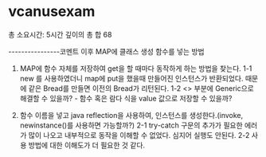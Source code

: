 # vcanusexam
총 소요시간: 5시간
깊이의 총 합 68

----------------코멘트 이후
MAP에 클래스 생성 함수를 넣는 방법
1. MAP에 함수 자체를 저장하여 get을 할 때마다 동작하게 하는 방법을 찾는다.
 1-1 new 를 사용하였더니 map에 put을 했을때 만들어진 인스턴스가 반환되었다. 때문에 같은 Bread를 만들면 이전의 Bread가 리턴된다.
 1-2 <> 부분에 Generic으로 해결할 수 있을까? - 함수 혹은 람다 식을 value 값으로 저장할 수 있을까?
 
3. 함수 이름을 넣고 java reflection을 사용하여, 인스턴스를 생성한다.(invoke, newinstance()를 사용하면 가능할까?)
 2-1 try-catch 구문의 추가가 필요한 에러가 많이 나오고 내부적으로 동작을 이해할 수 없었다. 심지어 실행도 안된다.
 2-2 사용 방법에 대한 이해도가 더 필요한 것 같다.
